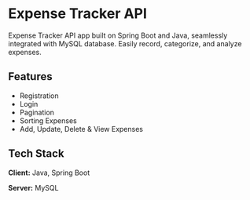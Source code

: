 
# Expense Tracker API

Expense Tracker API app built on Spring Boot and Java, seamlessly integrated with MySQL database. Easily record, categorize, and analyze expenses.


## Features

- Registration
- Login
- Pagination
- Sorting Expenses
- Add, Update, Delete & View Expenses


## Tech Stack

**Client:** Java, Spring Boot

**Server:** MySQL

